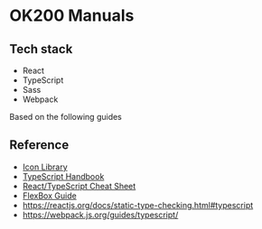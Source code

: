 # OK200 Manuals

## Tech stack
- React
- TypeScript
- Sass
- Webpack

Based on the following guides

## Reference
- [Icon Library](https://react-icons.github.io/react-icons)
- [TypeScript Handbook](https://www.typescriptlang.org/docs/handbook/intro.html)
- [React/TypeScript Cheat Sheet](https://react-typescript-cheatsheet.netlify.app/docs/basic/setup)
- [FlexBox Guide](https://css-tricks.com/snippets/css/a-guide-to-flexbox/)
- https://reactjs.org/docs/static-type-checking.html#typescript
- https://webpack.js.org/guides/typescript/